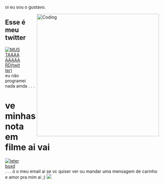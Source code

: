 oi eu sou o gustavo.

 <img align="right" alt="Coding" width="400" src="https://images.steamusercontent.com/ugc/790858329433082572/7AFB90944739524B66E931AC5ED409ED84BA09B6/?imw=5000&imh=5000&ima=fit&impolicy=Letterbox&imcolor=%23000000&letterbox=false">

<h2>Esse é meu twitter</h2>
<div style="width: 51.2px;">
<a href="https://x.com/Gostavinhuu">
  <img src="https://media.tenor.com/7pi5Ja3WcRoAAAAe/mustard-kendrick-lamar.png" alt="MUSTAAAAAAAAARD(twitter)">
</a>
</div>
eu não programei nada ainda
.
.
.
<h1> ve minhas nota em filme ai vai </h1>
<div style="width: 51.2px;">
<a href="https://letterboxd.com/gostavinhu/">
  <img src="https://images.steamusercontent.com/ugc/10636923113798537174/A00D5523123A37A47F4651EA9C567159C890239C/?imw=512&&ima=fit&impolicy=Letterbox&imcolor=%23000000&letterbox=false" alt="leterboxd">
</a>
</div>
.
.
.
ó o meu email ai se vc quiser ver ou mandar uma mensagem de carinho e amor pra mim ai ;)


<a href="mailto:gustavogueiros2312@gmail.com">
<img src="https://img.shields.io/badge/Gmail-D14836?style=for-the-badge&logo=gmail&logoColor=white"/>
</a>
